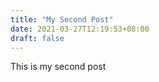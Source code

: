 ```yaml
---
title: "My Second Post"
date: 2021-03-27T12:19:53+08:00
draft: false
---
```


This is my second post

